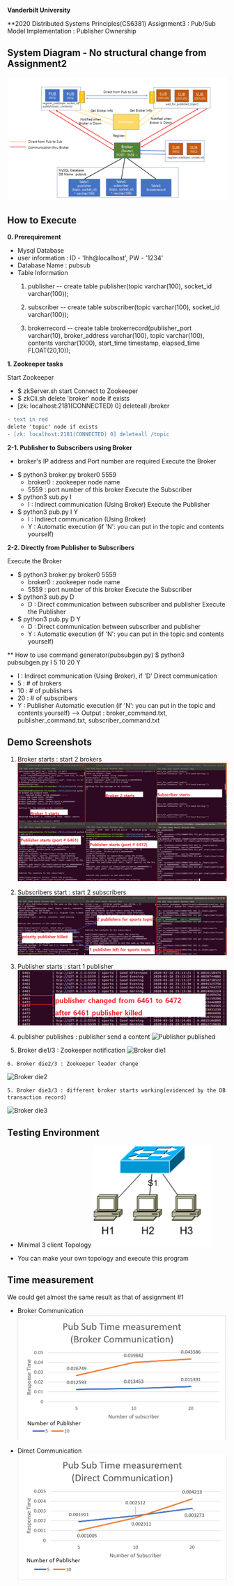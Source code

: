 **Vanderbilt University**

**2020 Distributed Systems Principles(CS6381) Assignment3 : Pub/Sub Model Implementation : Publisher Ownership

## System Diagram - No structural change from Assignment2
![SystemDiagram](SystemDiagramV3.png)

## How to Execute
**0. Prerequirement**
 - Mysql Database
  - user information : ID - 'lhh@localhost', PW - '1234'
  - Database Name : pubsub
  - Table Information
     1. publisher
        -- create table publisher(topic varchar(100), socket_id varchar(100));
        
     2. subscriber
        -- create table subscriber(topic varchar(100), socket_id varchar(100));
  
     3. brokerrecord
        -- create table brokerrecord(publisher_port varchar(10), broker_address varchar(100), topic varchar(100), contents varchar(1000), start_time timestamp, elapsed_time FLOAT(20,10));


**1. Zookeeper tasks**
 
 Start Zookeeper
 - $ zkServer.sh start
 Connect to Zookeeper
 - $ zkCli.sh
 delete 'broker' node if exists
 - [zk: localhost:2181(CONNECTED) 0] deleteall /broker
 ```diff
- text in red
 delete 'topic' node if exists
 - [zk: localhost:2181(CONNECTED) 0] deleteall /topic
 ```
 
 
**2-1. Publisher to Subscribers using Broker**

* broker's IP address and Port number are required
 Execute the Broker
 - $ python3 broker.py broker0 5559
     - broker0 : zookeeper node name
     - 5559 : port number of this broker
 Execute the Subscriber
 - $ python3 sub.py I
     - I : Indirect communication (Using Broker)
 Execute the Publisher
 - $ python3 pub.py I Y
     - I : Indirect communication (Using Broker)
     - Y : Automatic execution (if 'N': you can put in the topic and contents yourself)


**2-2. Directly from Publisher to Subscribers**

 Execute the Broker
 - $ python3 broker.py broker0 5559
     - broker0 : zookeeper node name
     - 5559 : port number of this broker
 Execute the Subscriber
 - $ python3 sub.py D
     - D : Direct communication between subscriber and publisher
 Execute the Publisher
 - $ python3 pub.py D Y
     - D : Direct communication between subscriber and publisher
     - Y : Automatic execution (if 'N': you can put in the topic and contents yourself)
     
** How to use command generator(pubsubgen.py)
$ python3 pubsubgen.py I 5 10 20 Y
  - I : Indirect communication (Using Broker), if 'D' Direct communication
  - 5 : # of brokers
  - 10 : # of publishers
  - 20 : # of subscribers
  - Y : Publisher Automatic execution (if 'N': you can put in the topic and contents yourself)
  --> Output : broker_command.txt, publisher_command.txt, subscriber_command.txt
 
 ## Demo Screenshots
  1. Broker starts : start 2 brokers
 ![Broker starts](1.png)
 
 
 
  2. Subscribers start : start 2 subscribers
  ![Subscribers start](2.png)
  
  
  
  3. Publisher starts : start 1 publisher
  ![Publisher start](3.png)
  
  
  4. publisher publishes : publisher send a content
  ![Publisher published](4.png)
  
  
  
  5. Broker die1/3 : Zookeeper notification 
  ![Broker die1](5.png)
  
  
  
    6. Broker die2/3 : Zookeeper leader change
  ![Broker die2](6.png)
  
  
  
    5. Broker die3/3 : different broker starts working(evidenced by the DB transaction record)
  ![Broker die3](7.png)
  
 
 
 ## Testing Environment
 
  - Minimal 3 client Topology
  ![Topology](Topology.png)
  * You can make your own topology and execute this program
  
  
 ## Time measurement
 
 We could get almost the same result as that of assignment #1
 
 * Broker Communication
![TimeMeasurement](TimeMeasurement1.png)

 * Direct Communication
![TimeMeasurement](TimeMeasurement2.png)
